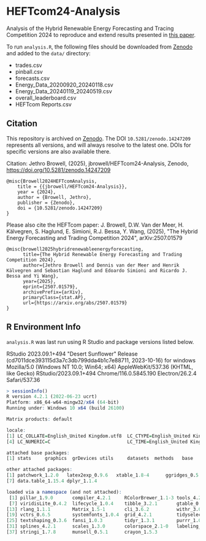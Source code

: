 # HEFTcom24-Analysis

Analysis of the Hybrid Renewable Energy Forecasting and Tracing Competition 2024 to reproduce and extend results presented in [this paper](https://arxiv.org/abs/2507.01579).

To run `analysis.R`, the following files should be downloaded from [Zenodo](https://doi.org/10.5281/zenodo.13950764) and added to the `data/` directory:
- trades.csv
- pinball.csv
- forecasts.csv
- Energy_Data_20200920_20240118.csv
- Energy_Data_20240119_20240519.csv
- overall_leaderboard.csv
- HEFTcom Reports.csv

## Citation

This repository is archived on [Zenodo](https://doi.org/10.5281/zenodo.14247209). The DOI `10.5281/zenodo.14247209` represents all versions, and will always resolve to the latest one. DOIs for specific versions are also available there.

Citation: Jethro Browell, (2025), jbrowell/HEFTcom24-Analysis, Zenodo, https://doi.org/10.5281/zenodo.14247209

```
@misc{Browell2024HEFTcomAnalysis,
    title = {{jbrowell/HEFTcom24-Analysis}},
    year = {2024},
    author = {Browell, Jethro},
    publisher = {Zenodo},
    doi = {10.5281/zenodo.14247209}
}
```

Please also cite the HEFTcom paper: J. Browell, D.W. Van der Meer, H. Kälvegren, S. Haglund, E. Simioni, R.J. Bessa, Y. Wang, (2025), "The Hybrid Energy Forecasting and Trading Competition 2024", arXiv:2507.01579

```
@misc{browell2025hybridrenewableenergyforecasting,
      title={The Hybrid Renewable Energy Forecasting and Trading Competition 2024}, 
      author={Jethro Browell and Dennis van der Meer and Henrik Kälvegren and Sebastian Haglund and Edoardo Simioni and Ricardo J. Bessa and Yi Wang},
      year={2025},
      eprint={2507.01579},
      archivePrefix={arXiv},
      primaryClass={stat.AP},
      url={https://arxiv.org/abs/2507.01579} 
}
```

## R Environment Info

`analysis.R` was last run using R Studio and package versions listed below.


RStudio 2023.09.1+494 "Desert Sunflower" Release (cd7011dce393115d3a7c3db799dda4b1c7e88711, 2023-10-16) for windows
Mozilla/5.0 (Windows NT 10.0; Win64; x64) AppleWebKit/537.36 (KHTML, like Gecko) RStudio/2023.09.1+494 Chrome/116.0.5845.190 Electron/26.2.4 Safari/537.36


```r
> sessionInfo()
R version 4.2.1 (2022-06-23 ucrt)
Platform: x86_64-w64-mingw32/x64 (64-bit)
Running under: Windows 10 x64 (build 26100)

Matrix products: default

locale:
[1] LC_COLLATE=English_United Kingdom.utf8  LC_CTYPE=English_United Kingdom.utf8    LC_MONETARY=English_United Kingdom.utf8
[4] LC_NUMERIC=C                            LC_TIME=English_United Kingdom.utf8    

attached base packages:
[1] stats     graphics  grDevices utils     datasets  methods   base     

other attached packages:
[1] patchwork_1.2.0   latex2exp_0.9.6   xtable_1.8-4      ggridges_0.5.4    ggplot2_3.5.1     rstudioapi_0.14  
[7] data.table_1.15.4 dplyr_1.1.4      

loaded via a namespace (and not attached):
 [1] pillar_1.9.0       compiler_4.2.1     RColorBrewer_1.1-3 tools_4.2.1        lattice_0.20-45    nlme_3.1-157      
 [7] viridisLite_0.4.2  lifecycle_1.0.4    tibble_3.2.1       gtable_0.3.5       mgcv_1.8-40        pkgconfig_2.0.3   
[13] rlang_1.1.1        Matrix_1.5-1       cli_3.6.2          withr_3.0.0        stringr_1.5.1      generics_0.1.3    
[19] vctrs_0.6.5        systemfonts_1.0.4  grid_4.2.1         tidyselect_1.2.1   glue_1.6.2         R6_2.5.1          
[25] textshaping_0.3.6  fansi_1.0.3        tidyr_1.3.1        purrr_1.0.2        farver_2.1.2       magrittr_2.0.3    
[31] splines_4.2.1      scales_1.3.0       colorspace_2.1-0   labeling_0.4.3     ragg_1.2.4         utf8_1.2.2        
[37] stringi_1.7.8      munsell_0.5.1      crayon_1.5.3 
```
